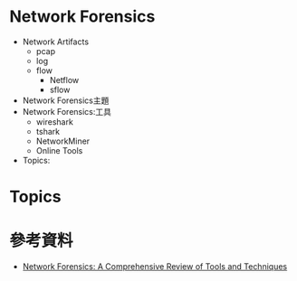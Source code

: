 # Network Forensics
- Network Artifacts
  - pcap
  - log
  - flow
    - Netflow
    - sflow  
- Network Forensics主題
- Network Forensics:工具
  - wireshark
  - tshark
  - NetworkMiner
  - Online Tools
- Topics:

# Topics

# 參考資料
- [Network Forensics: A Comprehensive Review of Tools and Techniques](https://www.researchgate.net/publication/351998718_Network_Forensics_A_Comprehensive_Review_of_Tools_and_Techniques)
